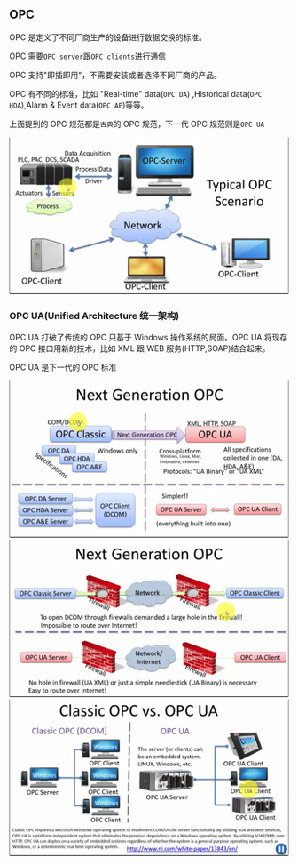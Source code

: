 ## OPC

OPC 是定义了不同厂商生产的设备进行数据交换的标准。

OPC 需要`OPC server`跟`OPC clients`进行通信

OPC 支持"即插即用"，不需要安装或者选择不同厂商的产品。

OPC 有不同的标准，比如 "Real-time" data(`OPC DA`) ,Historical data(`OPC HDA`),Alarm & Event data(`OPC AE`)等等。

上面提到的 OPC 规范都是`古典`的 OPC 规范，下一代 OPC 规范则是`OPC UA`

![opcua](./pictures/opcua.png)

### OPC UA(Unified Architecture 统一架构)

OPC UA 打破了传统的 OPC 只基于 Windows 操作系统的局面。OPC UA 将现存的 OPC 接口用新的技术，比如 XML 跟 WEB 服务(HTTP,SOAP)结合起来。

OPC UA 是下一代的 OPC 标准

![next generation opc](./pictures/nextgenopc.png)
![no hole](./pictures/nohole.png)
![sysindependent](./pictures/systemindependent.png)